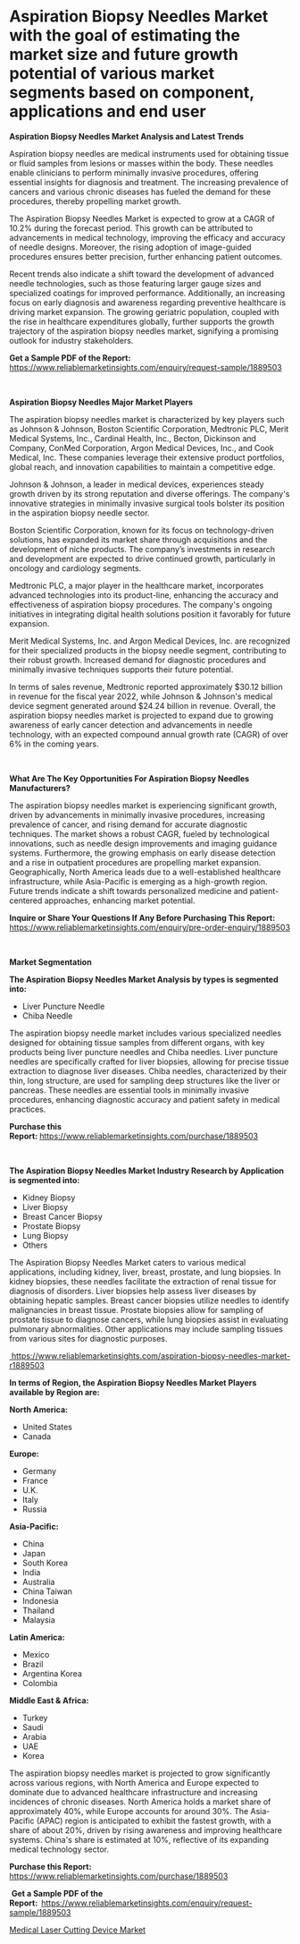 <p><h1>Aspiration Biopsy Needles Market with the goal of estimating the market size and future growth potential of various market segments based on component, applications and end user</h1></p><p><strong>Aspiration Biopsy Needles Market Analysis and Latest Trends</strong></p>
<p><p>Aspiration biopsy needles are medical instruments used for obtaining tissue or fluid samples from lesions or masses within the body. These needles enable clinicians to perform minimally invasive procedures, offering essential insights for diagnosis and treatment. The increasing prevalence of cancers and various chronic diseases has fueled the demand for these procedures, thereby propelling market growth.</p><p>The Aspiration Biopsy Needles Market is expected to grow at a CAGR of 10.2% during the forecast period. This growth can be attributed to advancements in medical technology, improving the efficacy and accuracy of needle designs. Moreover, the rising adoption of image-guided procedures ensures better precision, further enhancing patient outcomes. </p><p>Recent trends also indicate a shift toward the development of advanced needle technologies, such as those featuring larger gauge sizes and specialized coatings for improved performance.  Additionally, an increasing focus on early diagnosis and awareness regarding preventive healthcare is driving market expansion. The growing geriatric population, coupled with the rise in healthcare expenditures globally, further supports the growth trajectory of the aspiration biopsy needles market, signifying a promising outlook for industry stakeholders.</p></p>
<p><strong>Get a Sample PDF of the Report:&nbsp;</strong> <a href="https://www.reliablemarketinsights.com/enquiry/request-sample/1889503?utm_campaign=2013&utm_medium=2&utm_source=Github&utm_content=ia&utm_term=14012025&utm_id=aspiration-biopsy-needles">https://www.reliablemarketinsights.com/enquiry/request-sample/1889503</a></p>
<p>&nbsp;</p>
<p><strong>Aspiration Biopsy Needles Major Market Players</strong></p>
<p><p>The aspiration biopsy needles market is characterized by key players such as Johnson & Johnson, Boston Scientific Corporation, Medtronic PLC, Merit Medical Systems, Inc., Cardinal Health, Inc., Becton, Dickinson and Company, ConMed Corporation, Argon Medical Devices, Inc., and Cook Medical, Inc. These companies leverage their extensive product portfolios, global reach, and innovation capabilities to maintain a competitive edge.</p><p>Johnson & Johnson, a leader in medical devices, experiences steady growth driven by its strong reputation and diverse offerings. The company's innovative strategies in minimally invasive surgical tools bolster its position in the aspiration biopsy needle sector.</p><p>Boston Scientific Corporation, known for its focus on technology-driven solutions, has expanded its market share through acquisitions and the development of niche products. The company’s investments in research and development are expected to drive continued growth, particularly in oncology and cardiology segments.</p><p>Medtronic PLC, a major player in the healthcare market, incorporates advanced technologies into its product-line, enhancing the accuracy and effectiveness of aspiration biopsy procedures. The company's ongoing initiatives in integrating digital health solutions position it favorably for future expansion.</p><p>Merit Medical Systems, Inc. and Argon Medical Devices, Inc. are recognized for their specialized products in the biopsy needle segment, contributing to their robust growth. Increased demand for diagnostic procedures and minimally invasive techniques supports their future potential.</p><p>In terms of sales revenue, Medtronic reported approximately $30.12 billion in revenue for the fiscal year 2022, while Johnson & Johnson's medical device segment generated around $24.24 billion in revenue. Overall, the aspiration biopsy needles market is projected to expand due to growing awareness of early cancer detection and advancements in needle technology, with an expected compound annual growth rate (CAGR) of over 6% in the coming years.</p></p>
<p>&nbsp;</p>
<p><strong>What Are The Key Opportunities For Aspiration Biopsy Needles Manufacturers?</strong></p>
<p><p>The aspiration biopsy needles market is experiencing significant growth, driven by advancements in minimally invasive procedures, increasing prevalence of cancer, and rising demand for accurate diagnostic techniques. The market shows a robust CAGR, fueled by technological innovations, such as needle design improvements and imaging guidance systems. Furthermore, the growing emphasis on early disease detection and a rise in outpatient procedures are propelling market expansion. Geographically, North America leads due to a well-established healthcare infrastructure, while Asia-Pacific is emerging as a high-growth region. Future trends indicate a shift towards personalized medicine and patient-centered approaches, enhancing market potential.</p></p>
<p><strong>Inquire or Share Your Questions If Any Before Purchasing This Report:</strong> <a href="https://www.reliablemarketinsights.com/enquiry/pre-order-enquiry/1889503?utm_campaign=2013&utm_medium=2&utm_source=Github&utm_content=ia&utm_term=14012025&utm_id=aspiration-biopsy-needles">https://www.reliablemarketinsights.com/enquiry/pre-order-enquiry/1889503</a></p>
<p>&nbsp;</p>
<p><strong>Market Segmentation</strong></p>
<p><strong>The Aspiration Biopsy Needles Market Analysis by types is segmented into:</strong></p>
<p><ul><li>Liver Puncture Needle</li><li>Chiba Needle</li></ul></p>
<p><p>The aspiration biopsy needle market includes various specialized needles designed for obtaining tissue samples from different organs, with key products being liver puncture needles and Chiba needles. Liver puncture needles are specifically crafted for liver biopsies, allowing for precise tissue extraction to diagnose liver diseases. Chiba needles, characterized by their thin, long structure, are used for sampling deep structures like the liver or pancreas. These needles are essential tools in minimally invasive procedures, enhancing diagnostic accuracy and patient safety in medical practices.</p></p>
<p><strong>Purchase this Report:&nbsp;</strong><a href="https://www.reliablemarketinsights.com/purchase/1889503?utm_campaign=2013&utm_medium=2&utm_source=Github&utm_content=ia&utm_term=14012025&utm_id=aspiration-biopsy-needles">https://www.reliablemarketinsights.com/purchase/1889503</a></p>
<p>&nbsp;</p>
<p><strong>The Aspiration Biopsy Needles Market Industry Research by Application is segmented into:</strong></p>
<p><ul><li>Kidney Biopsy</li><li>Liver Biopsy</li><li>Breast Cancer Biopsy</li><li>Prostate Biopsy</li><li>Lung Biopsy</li><li>Others</li></ul></p>
<p><p>The Aspiration Biopsy Needles Market caters to various medical applications, including kidney, liver, breast, prostate, and lung biopsies. In kidney biopsies, these needles facilitate the extraction of renal tissue for diagnosis of disorders. Liver biopsies help assess liver diseases by obtaining hepatic samples. Breast cancer biopsies utilize needles to identify malignancies in breast tissue. Prostate biopsies allow for sampling of prostate tissue to diagnose cancers, while lung biopsies assist in evaluating pulmonary abnormalities. Other applications may include sampling tissues from various sites for diagnostic purposes.</p></p>
<p><a href="https://www.reliablemarketinsights.com/aspiration-biopsy-needles-market-r1889503?utm_campaign=2013&utm_medium=2&utm_source=Github&utm_content=ia&utm_term=14012025&utm_id=aspiration-biopsy-needles">&nbsp;https://www.reliablemarketinsights.com/aspiration-biopsy-needles-market-r1889503</a></p>
<p><strong>In terms of Region, the Aspiration Biopsy Needles Market Players available by Region are:</strong></p>
<p>
    <p> <strong> North America: </strong>
        <ul>
            <li>United States</li>
            <li>Canada</li>
        </ul>
        </p> 
    <p> <strong> Europe: </strong>
        <ul>
            <li>Germany</li>
            <li>France</li>
            <li>U.K.</li>
            <li>Italy</li>
            <li>Russia</li>
        </ul>
        </p> 
    <p> <strong> Asia-Pacific: </strong>
        <ul>
            <li>China</li>
            <li>Japan</li>
            <li>South Korea</li>
            <li>India</li>
            <li>Australia</li>
            <li>China Taiwan</li>
            <li>Indonesia</li>
            <li>Thailand</li>
            <li>Malaysia</li>
        </ul>
        </p> 
    <p> <strong> Latin America: </strong>
        <ul>
            <li>Mexico</li>
            <li>Brazil</li>
            <li>Argentina Korea</li>
            <li>Colombia</li>
        </ul>
        </p> 
    <p> <strong> Middle East & Africa: </strong>
        <ul>
            <li>Turkey</li>
            <li>Saudi</li>
            <li>Arabia</li>
            <li>UAE</li>
            <li>Korea</li>
        </ul>
    </p>
    </p>
<p><p>The aspiration biopsy needles market is projected to grow significantly across various regions, with North America and Europe expected to dominate due to advanced healthcare infrastructure and increasing incidences of chronic diseases. North America holds a market share of approximately 40%, while Europe accounts for around 30%. The Asia-Pacific (APAC) region is anticipated to exhibit the fastest growth, with a share of about 20%, driven by rising awareness and improving healthcare systems. China's share is estimated at 10%, reflective of its expanding medical technology sector.</p></p>
<p><strong>Purchase this Report: </strong><a href="https://www.reliablemarketinsights.com/purchase/1889503?utm_campaign=2013&utm_medium=2&utm_source=Github&utm_content=ia&utm_term=14012025&utm_id=aspiration-biopsy-needles">https://www.reliablemarketinsights.com/purchase/1889503</a></p>
<p>&nbsp;<strong>Get a Sample PDF of the Report:&nbsp;&nbsp;</strong><a href="https://www.reliablemarketinsights.com/enquiry/request-sample/1889503?utm_campaign=2013&utm_medium=2&utm_source=Github&utm_content=ia&utm_term=14012025&utm_id=aspiration-biopsy-needles">https://www.reliablemarketinsights.com/enquiry/request-sample/1889503</a></p>
<p><strong></strong></p>
<p><p><a href="https://github.com/MarciaRunte/Market-Research-Report-List-1/blob/main/medical-laser-cutting-device-market.md?utm_campaign=2013&utm_medium=2&utm_source=Github&utm_content=ia&utm_term=14012025&utm_id=aspiration-biopsy-needles">Medical Laser Cutting Device Market</a></p></p>